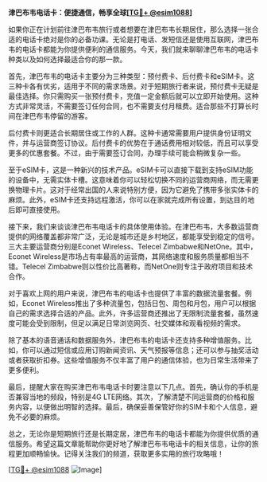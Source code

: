 **津巴布韦电话卡：便捷通信，畅享全球[[TG💪+ @esim1088](https://t.me/s/esim1088)]**

如果你正在计划前往津巴布韦旅行或者想要在津巴布韦长期居住，那么选择一张合适的电话卡绝对是你的必备功课。无论是打电话、发短信还是使用互联网，津巴布韦的电话卡都能为你提供便利的通信服务。今天，我们就来聊聊津巴布韦的电话卡种类以及如何选择最适合你的那一款。

首先，津巴布韦的电话卡主要分为三种类型：预付费卡、后付费卡和eSIM卡。这三种卡各有优劣，适用于不同的需求场景。对于短期旅行者来说，预付费卡无疑是最佳选择。你只需购买一张预付费卡，充值一定金额后就可以立即开始使用。这种方式非常灵活，不需要签订任何合同，也不需要支付月租费。适合那些不打算长时间在津巴布韦停留的游客。

后付费卡则更适合长期居住或工作的人群。这种卡通常需要用户提供身份证明文件，并与运营商签订协议。后付费卡的优势在于通话费用相对较低，而且可以享受更多的优惠套餐。不过，由于需要签订合同，办理手续可能会稍微复杂一些。

至于eSIM卡，这是一种新兴的技术产品。eSIM卡可以直接下载到支持eSIM功能的设备中，无需实体卡槽。这意味着你可以轻松切换不同的运营商网络，而无需更换物理卡片。这对于经常出国的人来说特别方便，因为它避免了携带多张实体卡的麻烦。此外，eSIM卡还支持远程激活，你可以在家就完成所有设置，到达目的地后即可直接使用。

接下来，我们来谈谈津巴布韦电话卡的具体使用体验。在津巴布韦，大多数运营商提供的网络覆盖都非常广泛，无论是城市还是乡村地区，都能享受到稳定的信号。三大主要运营商分别是Econet Wireless、Telecel Zimbabwe和NetOne。其中，Econet Wireless是市场占有率最高的运营商，其网络速度和服务质量都相当不错。Telecel Zimbabwe则以性价比高著称，而NetOne则专注于政府项目和技术合作。

对于喜欢上网的用户来说，津巴布韦的电话卡也提供了丰富的数据流量套餐。例如，Econet Wireless推出了多种流量包，包括日包、周包和月包，用户可以根据自己的需求选择合适的产品。此外，许多运营商还推出了无限制流量套餐，虽然速度可能会受到限制，但足以满足日常浏览网页、社交媒体和观看视频的需求。

除了基本的语音通话和数据服务外，津巴布韦的电话卡还支持多种增值服务。比如，你可以通过短信或应用订购新闻资讯、天气预报等信息；还可以参与抽奖活动或者获取折扣券。这些增值服务不仅丰富了用户的通信体验，也为日常生活带来了更多便利。

最后，提醒大家在购买津巴布韦电话卡时要注意以下几点。首先，确认你的手机是否兼容当地的频段，特别是4G LTE网络。其次，了解清楚不同运营商的价格和服务内容，以便做出明智的选择。最后，确保妥善保管好你的SIM卡和个人信息，避免不必要的麻烦。

总之，无论你是短期旅行还是长期定居，津巴布韦的电话卡都能为你提供优质的通信服务。希望这篇文章能帮助你更好地了解津巴布韦电话卡的相关信息，让你的旅程更加顺畅愉快。记得关注我们的频道，获取更多实用的旅行攻略哦！

[[TG💪+ @esim1088](https://t.me/s/esim1088) ![Image](https://i.postimg.cc/4NQfJmqS/Snipaste-2025-05-13-00-14-12.png)]
